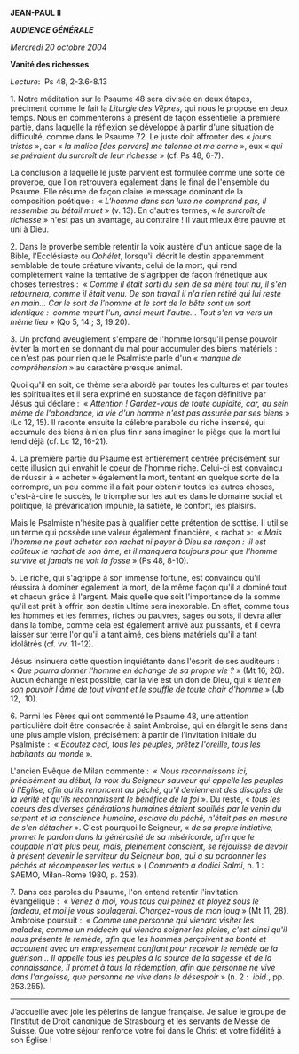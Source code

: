**JEAN-PAUL II**

***AUDIENCE GÉNÉRALE***

*Mercredi 20 octobre 2004*

**Vanité des richesses**

*Lecture*:  Ps 48, 2-3.6-8.13

1. Notre méditation sur le Psaume 48 sera divisée en deux étapes, préciment comme le fait la *Liturgie des Vêpres*, qui nous le propose en deux temps. Nous en commenterons à présent de façon essentielle la première partie, dans laquelle la réflexion se développe à partir d'une situation de difficulté, comme dans le Psaume 72. Le juste doit affronter des « *jours tristes* », car « *la malice [des pervers] me talonne et me cerne* », eux « *qui se prévalent du surcroît de leur richesse* » (cf. Ps 48, 6-7).

La conclusion à laquelle le juste parvient est formulée comme une sorte de proverbe, que l'on retrouvera également dans le final de l'ensemble du Psaume. Elle résume de façon claire le message dominant de la composition poétique :  « *L'homme dans son luxe ne comprend pas, il ressemble au bétail muet* » (v. 13). En d'autres termes, « *le surcroît de richesse* » n'est pas un avantage, au contraire ! Il vaut mieux être pauvre et uni à Dieu.

2. Dans le proverbe semble retentir la voix austère d'un antique sage de la Bible, l'Ecclésiaste ou *Qohélet*, lorsqu'il décrit le destin apparemment semblable de toute créature vivante, celui de la mort, qui rend complètement vaine la tentative de s'agripper de façon frénétique aux choses terrestres :  « *Comme il était sorti du sein de sa mère tout nu, il s'en retournera, comme il était venu. De son travail il n'a rien retiré qui lui reste en main... Car le sort de l'homme et le sort de la bête sont un sort identique :  comme meurt l'un, ainsi meurt l'autre... Tout s'en va vers un même lieu* » (Qo 5, 14 ; 3, 19.20).

3. Un profond aveuglement s'empare de l'homme lorsqu'il pense pouvoir éviter la mort en se donnant du mal pour accumuler des biens matériels :  ce n'est pas pour rien que le Psalmiste parle d'un « *manque de compréhension* » au caractère presque animal.

Quoi qu'il en soit, ce thème sera abordé par toutes les cultures et par toutes les spiritualités et il sera exprimé en substance de façon définitive par Jésus qui déclare :  « *Attention ! Gardez-vous de toute cupidité, car, au sein même de l'abondance, la vie d'un homme n'est pas assurée par ses biens* » (Lc 12, 15). Il raconte ensuite la célèbre parabole du riche insensé, qui accumule des biens à n'en plus finir sans imaginer le piège que la mort lui tend déjà (cf. Lc 12, 16-21).

4. La première partie du Psaume est entièrement centrée précisément sur cette illusion qui envahit le coeur de l'homme riche. Celui-ci est convaincu de réussir à « acheter » également la mort, tentant en quelque sorte de la corrompre, un peu comme il a fait pour obtenir toutes les autres choses, c'est-à-dire le succès, le triomphe sur les autres dans le domaine social et politique, la prévarication impunie, la satiété, le confort, les plaisirs.

Mais le Psalmiste n'hésite pas à qualifier cette prétention de sottise. Il utilise un terme qui possède une valeur également financière, « rachat »:  « *Mais l'homme ne peut acheter son rachat ni payer à Dieu sa rançon :  il est coûteux le rachat de son âme, et il manquera toujours pour que l'homme survive et jamais ne voit la fosse* » (Ps 48, 8-10).

5. Le riche, qui s'agrippe à son immense fortune, est convaincu qu'il réussira à dominer également la mort, de la même façon qu'il a dominé tout et chacun grâce à l'argent. Mais quelle que soit l'importance de la somme qu'il est prêt à offrir, son destin ultime sera inexorable. En effet, comme tous les hommes et les femmes, riches ou pauvres, sages ou sots, il devra aller dans la tombe, comme cela est également arrivé aux puissants, et il devra laisser sur terre l'or qu'il a tant aimé, ces biens matériels qu'il a tant idolâtrés (cf. vv. 11-12).

Jésus insinuera cette question inquiétante dans l'esprit de ses auditeurs :  « *Que pourra donner l'homme en échange de sa propre vie ?* » (Mt 16, 26). Aucun échange n'est possible, car la vie est un don de Dieu, qui « *tient en son pouvoir l'âme de tout vivant et le souffle de toute chair d'homme* » (Jb 12,  10).

6. Parmi les Pères qui ont commenté le Psaume 48, une attention particulière doit être consacrée à saint Ambroise, qui en élargit le sens dans une plus ample vision, précisément à partir de l'invitation initiale du Psalmiste :  « *Ecoutez ceci, tous les peuples, prêtez l'oreille, tous les habitants du monde* ».

L'ancien Evêque de Milan commente :  « *Nous reconnaissons ici, précisément au début, la voix du Seigneur sauveur qui appelle les peuples à l'Eglise, afin qu'ils renoncent au péché, qu'il deviennent des disciples de la vérité et qu'ils reconnaissent le bénéfice de la foi* ». Du reste, « *tous les coeurs des diverses générations humaines étaient souillés par le venin du serpent et la conscience humaine, esclave du péché, n'était pas en mesure de s'en détacher* ». C'est pourquoi le Seigneur, « *de sa propre initiative, promet le pardon dans la générosité de sa miséricorde, afin que le coupable n'ait plus peur, mais, pleinement conscient, se réjouisse de devoir à présent devenir le serviteur du Seigneur bon, qui a su pardonner les péchés et récompenser les vertus* » ( *Commento a dodici Salmi*, n. 1 :  SAEMO, Milan-Rome 1980, p. 253).

7. Dans ces paroles du Psaume, l'on entend retentir l'invitation évangélique :  « *Venez à moi, vous tous qui peinez et ployez sous le fardeau, et moi je vous soulagerai. Chargez-vous de mon joug* » (Mt 11, 28). Ambroise poursuit :  « *Comme une personne qui viendra visiter les malades, comme un médecin qui viendra soigner les plaies, c'est ainsi qu'il nous présente le remède, afin que les hommes perçoivent sa bonté et accourent avec un empressement confiant pour recevoir le remède de la guérison... Il appelle tous les peuples à la source de la sagesse et de la connaissance, il promet à tous la rédemption, afin que personne ne vive dans l'angoisse, que personne ne vive dans le désespoir* » (n. 2 :  *ibid*., pp. 253.255).

***

J’accueille avec joie les pèlerins de langue française. Je salue le groupe de l’Institut de Droit canonique de Strasbourg et les servants de Messe de Suisse. Que votre séjour renforce votre foi dans le Christ et votre fidélité à son Église !